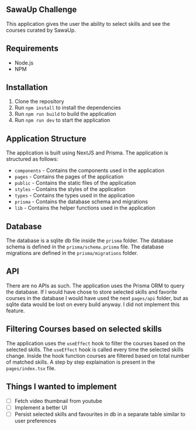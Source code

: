 ## SawaUp Challenge

This application gives the user the ability to select skills and see the courses curated by SawaUp.

## Requirements

- Node.js
- NPM

## Installation

1. Clone the repository
2. Run `npm install` to install the dependencies
3. Run `npm run build` to build the application
4. Run `npm run dev` to start the application

## Application Structure

The application is built using NextJS and Prisma. The application is structured as follows:

- `components` - Contains the components used in the application
- `pages` - Contains the pages of the application
- `public` - Contains the static files of the application
- `styles` - Contains the styles of the application
- `types` - Contains the types used in the application
- `prisma` - Contains the database schema and migrations
- `lib` - Contains the helper functions used in the application

## Database

The database is a sqlite db file inside the `prisma` folder. The database schema is defined in the `prisma/schema.prisma` file. The database migrations are defined in the `prisma/migrations` folder.

## API

There are no APIs as such. The application uses the Prisma ORM to query the database. If I would have chose to store selected skills and favorite courses in the database I would have used the next `pages/api` folder, but as sqlite data would be lost on every build anyway. I did not implement this feature.

## Filtering Courses based on selected skills

The application uses the `useEffect` hook to filter the courses based on the selected skills. The `useEffect` hook is called every time the selected skills change. Inside the hook function courses are filtered based on total number of matched skills. A step by step explaination is present in the `pages/index.tsx` file.

## Things I wanted to implement

- [ ] Fetch video thumbnail from youtube
- [ ] Implement a better UI
- [ ] Persist selected skills and favourites in db in a separate table similar to user preferences
